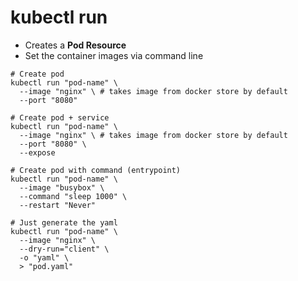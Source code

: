 # kubectl run

- Creates a **Pod Resource**
- Set the container images via command line

```shell
# Create pod
kubectl run "pod-name" \
  --image "nginx" \ # takes image from docker store by default
  --port "8080"

# Create pod + service
kubectl run "pod-name" \
  --image "nginx" \ # takes image from docker store by default
  --port "8080" \
  --expose

# Create pod with command (entrypoint)
kubectl run "pod-name" \
  --image "busybox" \
  --command "sleep 1000" \
  --restart "Never"
```

```shell
# Just generate the yaml
kubectl run "pod-name" \
  --image "nginx" \
  --dry-run="client" \
  -o "yaml" \
  > "pod.yaml"
```
